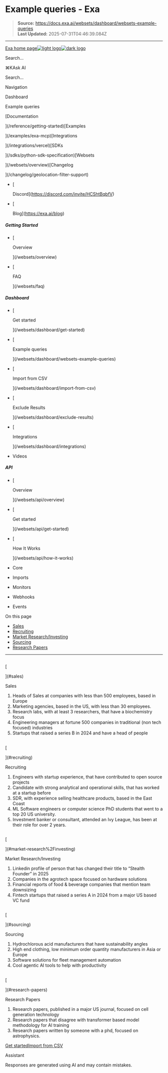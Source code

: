 # Example queries - Exa

> **Source:** https://docs.exa.ai/websets/dashboard/websets-example-queries  
> **Last Updated:** 2025-07-31T04:46:39.084Z

---

[Exa home page![light logo](https://mintlify.s3.us-west-1.amazonaws.com/exa-52/logo/light.png)![dark logo](https://mintlify.s3.us-west-1.amazonaws.com/exa-52/logo/dark.png)](/)

Search...

⌘KAsk AI

Search...

Navigation

Dashboard

Example queries

[Documentation

](/reference/getting-started)[Examples

](/examples/exa-mcp)[Integrations

](/integrations/vercel)[SDKs

](/sdks/python-sdk-specification)[Websets

](/websets/overview)[Changelog

](/changelog/geolocation-filter-support)

*   [
    
    Discord](https://discord.com/invite/HCShtBqbfV)
*   [
    
    Blog](https://exa.ai/blog)

##### Getting Started

*   [
    
    Overview
    
    
    
    ](/websets/overview)
*   [
    
    FAQ
    
    
    
    ](/websets/faq)

##### Dashboard

*   [
    
    Get started
    
    
    
    ](/websets/dashboard/get-started)
*   [
    
    Example queries
    
    
    
    ](/websets/dashboard/websets-example-queries)
*   [
    
    Import from CSV
    
    
    
    ](/websets/dashboard/import-from-csv)
*   [
    
    Exclude Results
    
    
    
    ](/websets/dashboard/exclude-results)
*   [
    
    Integrations
    
    
    
    ](/websets/dashboard/integrations)
*   Videos
    

##### API

*   [
    
    Overview
    
    
    
    ](/websets/api/overview)
*   [
    
    Get started
    
    
    
    ](/websets/api/get-started)
*   [
    
    How It Works
    
    
    
    ](/websets/api/how-it-works)
*   Core
    
*   Imports
    
*   Monitors
    
*   Webhooks
    
*   Events
    

On this page

*   [Sales](#sales)
*   [Recruiting](#recruiting)
*   [Market Research/Investing](#market-research%2Finvesting)
*   [Sourcing](#sourcing)
*   [Research Papers](#research-papers)

* * *

## 

[​

](#sales)

Sales

1.  Heads of Sales at companies with less than 500 employees, based in Europe
2.  Marketing agencies, based in the US, with less than 30 employees.
3.  Research labs, with at least 3 researchers, that have a biochemistry focus
4.  Engineering managers at fortune 500 companies in traditional (non tech focused) industries
5.  Startups that raised a series B in 2024 and have a head of people

  

## 

[​

](#recruiting)

Recruiting

1.  Engineers with startup experience, that have contributed to open source projects
2.  Candidate with strong analytical and operational skills, that has worked at a startup before
3.  SDR, with experience selling healthcare products, based in the East Coast
4.  ML Software engineers or computer science PhD students that went to a top 20 US university.
5.  Investment banker or consultant, attended an Ivy League, has been at their role for over 2 years.

  

## 

[​

](#market-research%2Finvesting)

Market Research/Investing

1.  Linkedin profile of person that has changed their title to “Stealth Founder” in 2025
2.  Companies in the agrotech space focused on hardware solutions
3.  Financial reports of food & beverage companies that mention team downsizing
4.  Fintech startups that raised a series A in 2024 from a major US based VC fund

  

## 

[​

](#sourcing)

Sourcing

1.  Hydrochlorous acid manufacturers that have sustainability angles
2.  High end clothing, low minimum order quantity manufacturers in Asia or Europe
3.  Software solutions for fleet management automation
4.  Cool agentic AI tools to help with productivity

  

## 

[​

](#research-papers)

Research Papers

1.  Research papers, published in a major US journal, focused on cell generation technology
2.  Research papers that disagree with transformer based model methodology for AI training
3.  Research papers written by someone with a phd, focused on astrophysics.

[Get started](/websets/dashboard/get-started)[Import from CSV](/websets/dashboard/import-from-csv)

Assistant

Responses are generated using AI and may contain mistakes.